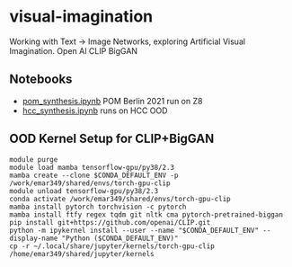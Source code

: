 # visual-imagination

Working with Text -> Image Networks, exploring Artificial Visual Imagination.
Open AI CLIP
BigGAN

## Notebooks

- [pom_synthesis.ipynb](pom_synthesis.ipynb) POM Berlin 2021 run on Z8 
- [hcc_synthesis.ipynb](hcc_synthesis.ipynb) runs on HCC OOD

## OOD Kernel Setup for CLIP+BigGAN

```
module purge
module load mamba tensorflow-gpu/py38/2.3
mamba create --clone $CONDA_DEFAULT_ENV -p /work/emar349/shared/envs/torch-gpu-clip
module unload tensorflow-gpu/py38/2.3
conda activate /work/emar349/shared/envs/torch-gpu-clip
mamba install pytorch torchvision -c pytorch
mamba install ftfy regex tqdm git nltk cma pytorch-pretrained-biggan
pip install git+https://github.com/openai/CLIP.git
python -m ipykernel install --user --name "$CONDA_DEFAULT_ENV" --display-name "Python ($CONDA_DEFAULT_ENV)"
cp -r ~/.local/share/jupyter/kernels/torch-gpu-clip /home/emar349/shared/jupyter/kernels
```

